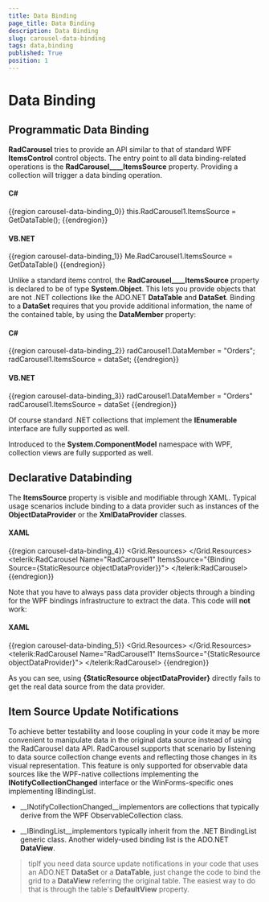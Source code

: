 ```yaml
---
title: Data Binding
page_title: Data Binding
description: Data Binding
slug: carousel-data-binding
tags: data,binding
published: True
position: 1
---
```


# Data Binding



## Programmatic Data Binding

__RadCarousel__ tries to provide an API similar to that of standard WPF __ItemsControl__ control objects. The entry point to all data binding-related operations is the __RadCarousel____ItemsSource__ property. Providing a collection will trigger a data binding operation.
        

#### __C#__

{{region carousel-data-binding_0}}
	this.RadCarousel1.ItemsSource = GetDataTable();
	{{endregion}}



#### __VB.NET__

{{region carousel-data-binding_1}}
	Me.RadCarousel1.ItemsSource = GetDataTable()
	{{endregion}}



Unlike a standard items control, the __RadCarousel____ItemsSource__ property is declared to be of type __System.Object__. This lets you provide objects that are not .NET collections like the ADO.NET __DataTable__ and __DataSet__. Binding to a __DataSet__ requires that you provide additional information, the name of the contained table, by using the __DataMember__ property:

#### __C#__

{{region carousel-data-binding_2}}
	radCarousel1.DataMember = "Orders";
	radCarousel1.ItemsSource = dataSet;
	{{endregion}}



#### __VB.NET__

{{region carousel-data-binding_3}}
	radCarousel1.DataMember = "Orders"
	radCarousel1.ItemsSource = dataSet
	{{endregion}}



Of course standard .NET collections that implement the __IEnumerable__ interface are fully supported as well.

Introduced to the __System.ComponentModel__ namespace with WPF, collection views are fully supported as well.

## Declarative Databinding

The __ItemsSource__ property is visible and modifiable through XAML. Typical usage scenarios include binding to a data provider such as instances of the __ObjectDataProvider__ or the __XmlDataProvider__ classes.
          
          
        

#### __XAML__

{{region carousel-data-binding_4}}
	<Grid>
	    <Grid.Resources>
	        <ObjectDataProvider x:Key="objectDataProvider" ObjectType="{x:Type e:ExamplesDB}" MethodName="GetCustomersView" />
	    </Grid.Resources>
	    <telerik:RadCarousel Name="RadCarousel1"
	        ItemsSource="{Binding Source={StaticResource objectDataProvider}}">
	    </telerik:RadCarousel>
	</Grid>
	{{endregion}}





>

Note that you have to always pass data provider objects through a binding for the WPF bindings infrastructure to extract the data. This code will __not__ work:

#### __XAML__

{{region carousel-data-binding_5}}
	<Grid>
	    <Grid.Resources>
	        <ObjectDataProvider x:Key="objectDataProvider" ObjectType="{x:Type e:ExamplesDB}" MethodName="GetCustomersView" />
	    </Grid.Resources>
	    <telerik:RadCarousel Name="RadCarousel1"
	        ItemsSource="{StaticResource objectDataProvider}">
	    </telerik:RadCarousel>
	</Grid>
	{{endregion}}



As you can see, using __{StaticResource objectDataProvider}__ directly fails to get the real data source from the data provider.



## Item Source Update Notifications

To achieve better testability and loose coupling in your code it may be more convenient to manipulate data in the original data source instead of using the RadCarousel data API. RadCarousel supports that scenario by listening to data source collection change events and reflecting those changes in its visual representation. This feature is only supported for observable data sources like the WPF-native collections implementing the __INotifyCollectionChanged__ interface or the WinForms-specific ones implementing IBindingList.

* __INotifyCollectionChanged__implementors are collections that typically derive from the WPF ObservableCollection class.

* __IBindingList__implementors typically inherit from the .NET BindingList generic class. Another widely-used binding list is the ADO.NET __DataView__. 

>tipIf you need data source update notifications in your code that uses an ADO.NET __DataSet__ or a __DataTable__, just change the code to bind the grid to a __DataView__ referring the original table. The easiest way to do that is through the table's __DefaultView__ property.


